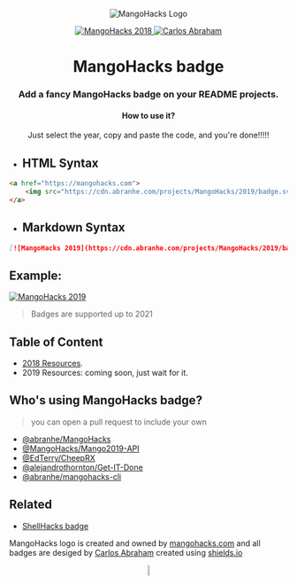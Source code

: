 <p align="center">
	<img src="https://cdn.abraham.gq/projects/MangoHacks/2018/media/MangoHacks.png" alt="MangoHacks Logo">
</p>

<p align="center">
	<a href="https://mangohacks.com">
		<img src="https://cdn.abraham.gq/projects/MangoHacks/badge-year.svg" alt="MangoHacks 2018">
	</a>
	<a href="https://github.com/abranhe">
 		<img src="https://abranhe.com/badge.svg" alt="Carlos Abraham">
	</a>
</p>

<h1 align="center">
	<b>MangoHacks badge</b>
</h1>

<h3 align="center">
	Add a fancy MangoHacks badge on your README projects.
</h3>

<h4 align="center"> How to use it?</h4>
<p align="center">Just select the year, copy and paste the code, and you're done!!!!!</p>

- ##  HTML Syntax

```html
<a href="https://mangohacks.com">
	<img src="https://cdn.abranhe.com/projects/MangoHacks/2019/badge.svg" alt="MangoHacks 2019">
</a>
```

- ##  Markdown Syntax

```Markdown
[![MangoHacks 2019](https://cdn.abranhe.com/projects/MangoHacks/2019/badge.svg)](https://mangohacks.com)
```

## Example:

[![MangoHacks 2019](https://cdn.abraham.gq/projects/MangoHacks/2019/badge.svg)](https://mangohacks.com)


> Badges are supported up to 2021


## Table of Content

- [2018 Resources](2018).
- 2019 Resources: coming soon, just wait for it.


## Who's using MangoHacks badge?

> you can open a pull request to include your own

- [@abranhe/MangoHacks](https://github.com/abranhe/mangohacks)
- [@MangoHacks/Mango2019-API](https://github.com/MangoHacks/Mango2019-API)
- [@EdTerry/CheepRX](https://github.com/EdTerry/CheepRX)
- [@alejandrothornton/Get-IT-Done](https://github.com/alejandrothornton/Get-IT-Done)
- [@abranhe/mangohacks-cli](https://github.com/abranhe/mangohacks-cli)


## Related

- [ShellHacks badge](https://github.com/abranhe/shellhacks)


MangoHacks logo is created and owned by [mangohacks.com](https://mangohacks.com) and all badges are desiged by [Carlos Abraham](https://github.com/abranhe) created using [shields.io](https://shields.io)

<p align="center">
	<img src="https://cdn.abraham.gq/projects/MangoHacks/2018/media/MangoHacks.png" alt="MangoHacks Logo" width="7%">
</p>
